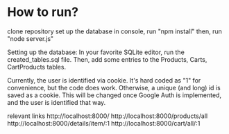 # How to run?
clone repository
set up the database
in console, run "npm install"
then, run "node server.js"

Setting up the database:
In your favorite SQLite editor, run the created_tables.sql file. Then,
add some entries to the Products, Carts, CartProducts tables. 

Currently, the user is identified via cookie. It's hard coded as "1"
for convenience, but the code does work. Otherwise, a unique (and long) id
is saved as a cookie. This will be changed once Google Auth is implemented,
and the user is identified that way.

relevant links
http://localhost:8000/
http://localhost:8000/products/all
http://localhost:8000/details/item/:1
http://localhost:8000/cart/all/:1


